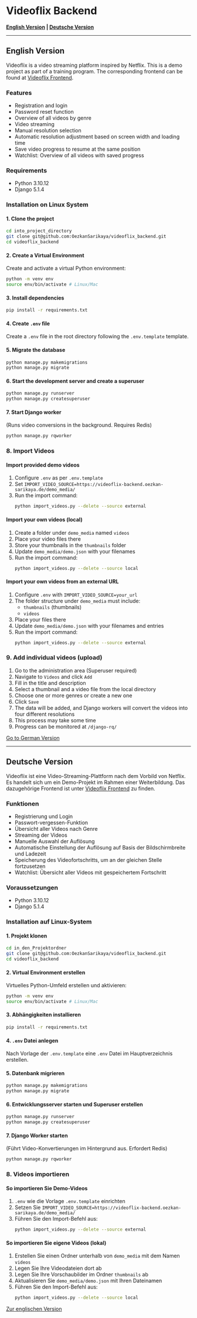 # Videoflix Backend

**[English Version](#english-version) | [Deutsche Version](#deutsche-version)**

---

## English Version

Videoflix is a video streaming platform inspired by Netflix.
This is a demo project as part of a training program.
The corresponding frontend can be found at [Videoflix Frontend](https://github.com/OezkanSarikaya/videoflix_frontend).

### Features
- Registration and login
- Password reset function
- Overview of all videos by genre
- Video streaming
- Manual resolution selection
- Automatic resolution adjustment based on screen width and loading time
- Save video progress to resume at the same position
- Watchlist: Overview of all videos with saved progress

### Requirements
- Python 3.10.12
- Django 5.1.4

### Installation on Linux System

#### 1. Clone the project
```bash
cd into_project_directory
git clone git@github.com:OezkanSarikaya/videoflix_backend.git
cd videoflix_backend
```

#### 2. Create a Virtual Environment
Create and activate a virtual Python environment:
```bash
python -m venv env
source env/bin/activate # Linux/Mac
```

#### 3. Install dependencies
```bash
pip install -r requirements.txt
```

#### 4. Create `.env` file
Create a `.env` file in the root directory following the `.env.template` template.

#### 5. Migrate the database
```bash
python manage.py makemigrations
python manage.py migrate
```

#### 6. Start the development server and create a superuser
```bash
python manage.py runserver
python manage.py createsuperuser
```

#### 7. Start Django worker
(Runs video conversions in the background. Requires Redis)
```bash
python manage.py rqworker
```

### 8. Import Videos

#### Import provided demo videos
1. Configure `.env` as per `.env.template`
2. Set `IMPORT_VIDEO_SOURCE=https://videoflix-backend.oezkan-sarikaya.de/demo_media/`
3. Run the import command:
   ```bash
   python import_videos.py --delete --source external
   ```

#### Import your own videos (local)
1. Create a folder under `demo_media` named `videos`
2. Place your video files there
3. Store your thumbnails in the `thumbnails` folder
4. Update `demo_media/demo.json` with your filenames
5. Run the import command:
   ```bash
   python import_videos.py --delete --source local
   ```

#### Import your own videos from an external URL
1. Configure `.env` with `IMPORT_VIDEO_SOURCE=your_url`
2. The folder structure under `demo_media` must include:
   - `thumbnails` (thumbnails)
   - `videos`
3. Place your files there
4. Update `demo_media/demo.json` with your filenames and entries
5. Run the import command:
   ```bash
   python import_videos.py --delete --source external
   ```

### 9. Add individual videos (upload)
1. Go to the administration area (Superuser required)
2. Navigate to `Videos` and click `Add`
3. Fill in the title and description
4. Select a thumbnail and a video file from the local directory
5. Choose one or more genres or create a new one
6. Click `Save`
7. The data will be added, and Django workers will convert the videos into four different resolutions
8. This process may take some time
9. Progress can be monitored at `/django-rq/`

[Go to German Version](#deutsche-version)

---

## Deutsche Version

Videoflix ist eine Video-Streaming-Plattform nach dem Vorbild von Netflix.
Es handelt sich um ein Demo-Projekt im Rahmen einer Weiterbildung.
Das dazugehörige Frontend ist unter [Videoflix Frontend](https://github.com/OezkanSarikaya/videoflix_frontend) zu finden.

### Funktionen
- Registrierung und Login
- Passwort-vergessen-Funktion
- Übersicht aller Videos nach Genre
- Streaming der Videos
- Manuelle Auswahl der Auflösung
- Automatische Einstellung der Auflösung auf Basis der Bildschirmbreite und Ladezeit
- Speicherung des Videofortschritts, um an der gleichen Stelle fortzusetzen
- Watchlist: Übersicht aller Videos mit gespeichertem Fortschritt

### Voraussetzungen
- Python 3.10.12
- Django 5.1.4

### Installation auf Linux-System

#### 1. Projekt klonen
```bash
cd in_den_Projektordner
git clone git@github.com:OezkanSarikaya/videoflix_backend.git
cd videoflix_backend
```

#### 2. Virtual Environment erstellen
Virtuelles Python-Umfeld erstellen und aktivieren:
```bash
python -m venv env
source env/bin/activate # Linux/Mac
```

#### 3. Abhängigkeiten installieren
```bash
pip install -r requirements.txt
```

#### 4. `.env` Datei anlegen
Nach Vorlage der `.env.template` eine `.env` Datei im Hauptverzeichnis erstellen.

#### 5. Datenbank migrieren
```bash
python manage.py makemigrations
python manage.py migrate
```

#### 6. Entwicklungsserver starten und Superuser erstellen
```bash
python manage.py runserver
python manage.py createsuperuser
```

#### 7. Django Worker starten
(Führt Video-Konvertierungen im Hintergrund aus. Erfordert Redis)
```bash
python manage.py rqworker
```

### 8. Videos importieren

#### So importieren Sie Demo-Videos
1. `.env` wie die Vorlage `.env.template` einrichten
2. Setzen Sie `IMPORT_VIDEO_SOURCE=https://videoflix-backend.oezkan-sarikaya.de/demo_media/`
3. Führen Sie den Import-Befehl aus:
   ```bash
   python import_videos.py --delete --source external
   ```

#### So importieren Sie eigene Videos (lokal)
1. Erstellen Sie einen Ordner unterhalb von `demo_media` mit dem Namen `videos`
2. Legen Sie Ihre Videodateien dort ab
3. Legen Sie Ihre Vorschaubilder im Ordner `thumbnails` ab
4. Aktualisieren Sie `demo_media/demo.json` mit Ihren Dateinamen
5. Führen Sie den Import-Befehl aus:
   ```bash
   python import_videos.py --delete --source local
   ```

[Zur englischen Version](#english-version)
